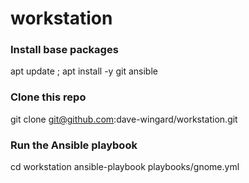 # workstation

### Install base packages
apt update ; apt install -y git ansible

### Clone this repo
git clone git@github.com:dave-wingard/workstation.git

### Run the Ansible playbook
cd workstation
ansible-playbook playbooks/gnome.yml
